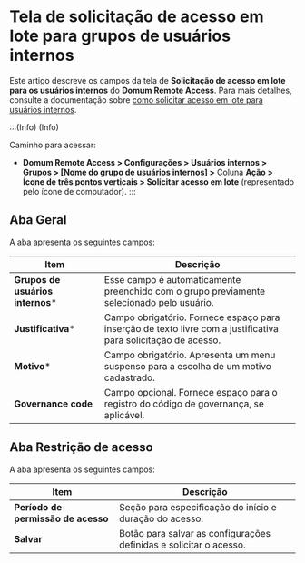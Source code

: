 # Tela de solicitação de acesso em lote para grupos de usuários internos

Este artigo descreve os campos da tela de **Solicitação de acesso em lote para os usuários internos** do **Domum Remote Access**. Para mais detalhes, consulte a documentação sobre [como solicitar acesso em lote para usuários internos](/v3-33/docs/pt/how-to-request-batch-access-for-internal-user).

:::(Info) (Info)

Caminho para acessar: 

* **Domum Remote Access > Configurações > Usuários internos > Grupos > [Nome do grupo de usuários internos] >**  Coluna **Ação > Ícone de três pontos verticais > Solicitar acesso em lote** (representado pelo ícone de computador).
:::

## Aba Geral
A aba apresenta os seguintes campos:


| Item | Descrição |
| --- | --- |
| **Grupos de usuários internos*** | Esse campo é automaticamente preenchido com o grupo previamente selecionado pelo usuário. |
| **Justificativa*** | Campo obrigatório. Fornece espaço para inserção de texto livre com a justificativa para solicitação de acesso. |
| **Motivo*** | Campo obrigatório. Apresenta um menu suspenso para a escolha de um motivo cadastrado. |
| **Governance code**| Campo opcional. Fornece espaço para o registro do código de governança, se aplicável. |
 
 
## Aba Restrição de acesso
A aba apresenta os seguintes campos:


| Item | Descrição |
| --- | --- |
| **Período de permissão de acesso** | Seção para especificação do início e duração do acesso. |
| **Salvar** | Botão para salvar as configurações definidas e solicitar o acesso. |
